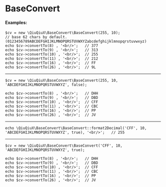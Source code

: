 # BaseConvert


#### Examples:


    $cv = new \QiuQiuX\BaseConvert\BaseConvert(255, 10);
    // base 62 chars by default.(0123456789ABCDEFGHIJKLMNOPQRSTUVWXYZabcdefghijklmnopqrstuvwxyz)
    echo $cv->convertTo(8) , '<br/>';   // 377
    echo $cv->convertTo(9) , '<br/>';   // 313
    echo $cv->convertTo(10) , '<br/>';  // 255
    echo $cv->convertTo(11) , '<br/>';  // 212
    echo $cv->convertTo(16) , '<br/>';  // FF
    echo $cv->convertTo(26) , '<br/>';  // 9L

***

    $cv = new \QiuQiuX\BaseConvert\BaseConvert(255, 10, 'ABCDEFGHIJKLMNOPQRSTUVWXYZ', false);
        
    echo $cv->convertTo(8) , '<br/>';   // DHH
    echo $cv->convertTo(9) , '<br/>';   // DBD
    echo $cv->convertTo(10) , '<br/>';  // CFF
    echo $cv->convertTo(11) , '<br/>';  // CBC
    echo $cv->convertTo(16) , '<br/>';  // PP
    echo $cv->convertTo(26) , '<br/>';  // JV
    
***
    
    echo \QiuQiuX\BaseConvert\BaseConvert::format2Decimal('CFF', 10, 'ABCDEFGHIJKLMNOPQRSTUVWXYZ', true), '<br/>';   // 255
    
***
    
    $cv = new \QiuQiuX\BaseConvert\BaseConvert('CFF', 10, 'ABCDEFGHIJKLMNOPQRSTUVWXYZ', true);
    
    echo $cv->convertTo(8) , '<br/>';   // DHH
    echo $cv->convertTo(9) , '<br/>';   // DBD
    echo $cv->convertTo(10) , '<br/>';  // CFF
    echo $cv->convertTo(11) , '<br/>';  // CBC
    echo $cv->convertTo(16) , '<br/>';  // PP
    echo $cv->convertTo(26) , '<br/>';  // JV

